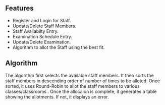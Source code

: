 
## Features
- Register and Login for Staff.
- Update/Delete Staff Members.
- Staff Availabilty Entry.
- Examination Schedule Entry.
- Update/Delete Examination.
- Algorithm to allot the Staff using the best fit.

## Algorithm
The algorithm first selects the available staff members. It then sorts the staff members in descending order of number of times
to be alloted. Once sorted, it uses Round-Robin to allot the staff members to various classes/classrooms .
Once the allocaion is complete, it generates a table showing the allotments. If not, it displays an error.
